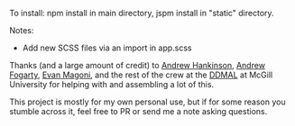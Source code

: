 To install: npm install in main directory, jspm install in "static" directory.

Notes:
- Add new SCSS files via an import in app.scss


Thanks (and a large amount of credit) to [Andrew Hankinson](https://github.com/ahankinson), [Andrew Fogarty](https://github.com/affogarty), [Evan Magoni](https://github.com/magoni), and the rest of the crew at the [DDMAL](https://github.com/DDMAL) at McGill University for helping with and assembling a lot of this.

This project is mostly for my own personal use, but if for some reason you stumble across it, feel free to PR or send me a note asking questions.
